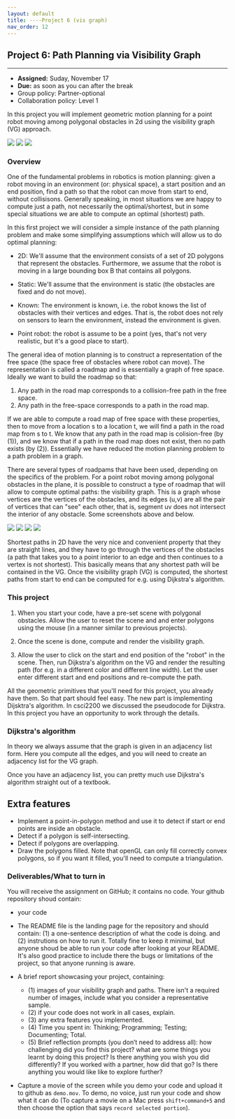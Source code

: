 ```yaml
---
layout: default 
title: ----Project 6 (vis graph)
nav_order: 12
---
```




## Project 6:  Path Planning via Visibility Graph


*** 
* __Assigned:__ Suday, November 17
* __Due:__  as soon as you can after the break
* Group policy: Partner-optional 
* Collaboration policy: Level 1
 


In this project you will implement geometric motion planning for a point robot
moving among polygonal obstacles in 2d  using the visibility
graph (VG) approach.

![](jason1.png) ![](jason2.png) ![](jason3.png)


### Overview

One of the fundamental problems in robotics is motion planning: given
a robot moving in an environment (or: physical space), a start position
and an end position, find a path so that the robot can
move from start to end, without collisisons. Generally speaking, in
most situations we are happy to compute just a path, not necessarily
the optimal/shortest, but in some special situations we are able to compute
an optimal (shortest) path.

In this first project we will consider a simple instance of the path
planning problem and make some simplifying assumptions which will
allow us to do optimal planning:


 - 2D: We'll assume that the environment consists of a set of 2D
   polygons that represent the obstacles. Furthermore, we assume that
   the robot is moving in a large bounding box B that contains all
   polygons.

- Static: We'll assume that the environment is static (the obstacles
  are fixed and do not move).

- Known: The environment is known, i.e. the robot knows the list of
  obstacles with their vertices and edges. That is, the robot does not
  rely on sensors to learn the environment, instead the environment is
  given.

- Point robot: the robot is assume to be a point (yes, that's not very
  realistic, but it's a good place to start).


The general idea of motion planning is to construct a representation
of the free space (the space free of obstacles where 
robot can move).  The representation is called a roadmap and is
essentially a graph of free space. Ideally we want to build the
roadmap so that:

1. Any path in the road map corresponds to a collision-free path in the free space.
2. Any path in the free-space corresponds to a path in the road map.

If we are able to compute a road map of free space with these
properties, then to move from a location s to a location t, we will find a path in the road map
from s to t. We know that any path in the road map is colision-free
(by (1)), and we know that if a path in the road map does not exist,
then no path exists (by (2)). Essentially we have reduced the motion
planning problem to a path problem in a graph.

There are several types of roadpams that have been used, depending on
the specifics of the problem.  For a point robot moving among
polygonal obstacles in the plane, it is possible to construct a type
of roadmap that will allow to compute optimal paths: the visibility
graph.  This is a graph whose vertices are the vertices of the
obstacles, and its edges (u,v) are all the pair of vertices that can
"see" each other, that is, segment uv does not intersect the interior
of any obstacle. Some screenshots above and below.

![](vg10.png) 
![](vg11.png) 
![](vg12.png) 
![](vg13.png) 

Shortest paths in 2D have the very nice and convenient property that
they are straight lines, and they have to go through the vertices of
the obstacles (a path that takes you to a point interior to an edge and then continues to a vertex is not shortest). This basically means that any shortest path will be
contained in the VG. Once the visibility graph (VG) is computed, the
shortest paths from start to end can be computed for e.g. using
Dijkstra's algorithm.


### This project


1. When you start your code, have a pre-set scene with polygonal
obstacles.  Allow the user to reset the scene and and enter polygons
using the mouse (in a manner similar to previous projects).  


2. Once the scene is done, compute and render the visibility graph.


3. Allow the user to click on the start and end position of the
"robot" in the scene. Then, run Dijkstra's algorithm on the VG and
render the resulting path (for e.g. in a different color and different
line width). Let the user enter different start and end positions and re-compute the path. 


All the geometric primitives that you'll need for this project, you 
already have them.  So that part should feel easy. The new part
is implementing Dijsktra's algorithm. In csci2200 we discussed the
pseudocode for Dijkstra. In this project you have an opportunity to
work through  the details.


### Dijkstra's algorithm 

In theory we always assume that the graph is given  in an
adjacency list form.  Here you compute all the edges, and you will need to  create an adjacency list for the VG graph.

Once you have an adjacency list, you can pretty much use Dijkstra's algorithm straight out of a textbook.


## Extra features


* Implement a point-in-polygon method and use it to detect if start or
  end points are inside an obstacle.
* Detect if a polygon is self-intersecting.
* Detect if polygons are overlapping.
* Draw the polygons filled. Note that openGL can only fill correctly
  convex polygons, so if you want it filled, you'll need to compute a
  triangulation.




### Deliverables/What to turn in

You will receive the assignment on GitHub; it contains no code. Your github repository shoud contain:

* your code 

* The README file is the landing page for the repository and should
contain: (1) a one-sentence description of what the code is doing. and
(2) instrutions on how to run it. Totally fine to keep it minimal, but
anyone shoud be able to run your code after looking at your
README. It's also good practice to include there the bugs or
limitations of the project, so that anyone running is aware.

* A brief report showcasing your project, containing:
	* (1) images of your visibility graph and paths.  There isn't a required number of images, include what you consider a representative sample. 
	* (2) if your code does not work in all cases, explain.
	* (3) any extra features you implemented.
	* (4) Time you spent in: Thinking; Programming; Testing; Documenting; Total.
	* (5) Brief reflection prompts (you don’t need to address all): how
challenging did you find this project? what are some things you learnt
by doing this project? Is there anything you wish you did differently?
If you worked with a partner, how did that go? Is there anything you would like  like to
explore further?

* Capture a movie of the screen while you demo your code and upload it
  to github as `demo.mov`. To demo, no voice, just run your code and
  show what it can do (To capture a movie on a Mac press
  `shift+command+5` and then choose the option that says `record
  selected portion`).



